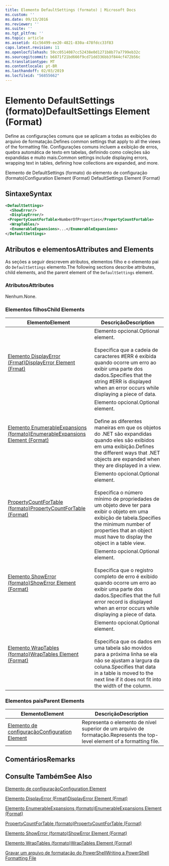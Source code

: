 ```yaml
---
title: Elemento DefaultSettings (formato) | Microsoft Docs
ms.custom: ''
ms.date: 09/13/2016
ms.reviewer: ''
ms.suite: ''
ms.tgt_pltfrm: ''
ms.topic: article
ms.assetid: 41c56499-ee20-4821-830a-478fdcc33f83
caps.latest.revision: 11
ms.openlocfilehash: 59cc0514087cc52438e0d1271b8b77a7799eb32c
ms.sourcegitcommit: b6871f21bd666f9cd71dd336bb3f844cf472b56c
ms.translationtype: MT
ms.contentlocale: pt-BR
ms.lasthandoff: 02/03/2019
ms.locfileid: "56855662"
---
```

# <a name="defaultsettings-element-format"></a><span data-ttu-id="95e64-102">Elemento DefaultSettings (formato)</span><span class="sxs-lookup"><span data-stu-id="95e64-102">DefaultSettings Element (Format)</span></span>

<span data-ttu-id="95e64-103">Define as configurações comuns que se aplicam a todas as exibições do arquivo de formatação.</span><span class="sxs-lookup"><span data-stu-id="95e64-103">Defines common settings that apply to all the views of the formatting file.</span></span> <span data-ttu-id="95e64-104">Configurações comuns incluem a exibição de erros, quebra automática de texto em tabelas, definindo como coleções são expandidas e muito mais.</span><span class="sxs-lookup"><span data-stu-id="95e64-104">Common settings include displaying errors, wrapping text in tables, defining how collections are expanded, and more.</span></span>

<span data-ttu-id="95e64-105">Elemento de DefaultSettings (formato) do elemento de configuração (formato)</span><span class="sxs-lookup"><span data-stu-id="95e64-105">Configuration Element (Format) DefaultSettings Element (Format)</span></span>

## <a name="syntax"></a><span data-ttu-id="95e64-106">Sintaxe</span><span class="sxs-lookup"><span data-stu-id="95e64-106">Syntax</span></span>

```xml
<DefaultSettings>
  <ShowError/>
  <DisplayError/>
 <PropertyCountForTable>NumberOfProperties</PropertyCountFortable>
  <WrapTables/>
  <EnumerableExpansions>...</EnumerableExpansions>
</DefaultSettings>
```

## <a name="attributes-and-elements"></a><span data-ttu-id="95e64-107">Atributos e elementos</span><span class="sxs-lookup"><span data-stu-id="95e64-107">Attributes and Elements</span></span>

<span data-ttu-id="95e64-108">As seções a seguir descrevem atributos, elementos filho e o elemento pai do `DefaultSettings` elemento.</span><span class="sxs-lookup"><span data-stu-id="95e64-108">The following sections describe attributes, child elements, and the parent element of the `DefaultSettings` element.</span></span>

### <a name="attributes"></a><span data-ttu-id="95e64-109">Atributos</span><span class="sxs-lookup"><span data-stu-id="95e64-109">Attributes</span></span>

<span data-ttu-id="95e64-110">Nenhum.</span><span class="sxs-lookup"><span data-stu-id="95e64-110">None.</span></span>

### <a name="child-elements"></a><span data-ttu-id="95e64-111">Elementos filhos</span><span class="sxs-lookup"><span data-stu-id="95e64-111">Child Elements</span></span>

|<span data-ttu-id="95e64-112">Elemento</span><span class="sxs-lookup"><span data-stu-id="95e64-112">Element</span></span>|<span data-ttu-id="95e64-113">Descrição</span><span class="sxs-lookup"><span data-stu-id="95e64-113">Description</span></span>|
|-------------|-----------------|
|[<span data-ttu-id="95e64-114">Elemento DisplayError (Frmat)</span><span class="sxs-lookup"><span data-stu-id="95e64-114">DisplayError Element (Frmat)</span></span>](./displayerror-element-format.md)|<span data-ttu-id="95e64-115">Elemento opcional.</span><span class="sxs-lookup"><span data-stu-id="95e64-115">Optional element.</span></span><br /><br /> <span data-ttu-id="95e64-116">Especifica que a cadeia de caracteres #ERR é exibida quando ocorre um erro ao exibir uma parte dos dados.</span><span class="sxs-lookup"><span data-stu-id="95e64-116">Specifies that the string #ERR is displayed when an error occurs while displaying a piece of data.</span></span>|
|[<span data-ttu-id="95e64-117">Elemento EnumerableExpansions (formato)</span><span class="sxs-lookup"><span data-stu-id="95e64-117">EnumerableExpansions Element (Format)</span></span>](./enumerableexpansions-element-format.md)|<span data-ttu-id="95e64-118">Elemento opcional.</span><span class="sxs-lookup"><span data-stu-id="95e64-118">Optional element.</span></span><br /><br /> <span data-ttu-id="95e64-119">Define as diferentes maneiras em que os objetos do .NET são expandidas quando eles são exibidos em uma exibição.</span><span class="sxs-lookup"><span data-stu-id="95e64-119">Defines the different ways that .NET objects are expanded when they are displayed in a view.</span></span>|
|[<span data-ttu-id="95e64-120">PropertyCountForTable (formato)</span><span class="sxs-lookup"><span data-stu-id="95e64-120">PropertyCountForTable (Format)</span></span>](./propertycountfortable-element-format.md)|<span data-ttu-id="95e64-121">Elemento opcional.</span><span class="sxs-lookup"><span data-stu-id="95e64-121">Optional element.</span></span><br /><br /> <span data-ttu-id="95e64-122">Especifica o número mínimo de propriedades de um objeto deve ter para exibir o objeto em uma exibição de tabela.</span><span class="sxs-lookup"><span data-stu-id="95e64-122">Specifies the minimum number of properties that an object must have to display the object in a table view.</span></span>|
|[<span data-ttu-id="95e64-123">Elemento ShowError (formato)</span><span class="sxs-lookup"><span data-stu-id="95e64-123">ShowError Element (Format)</span></span>](./showerror-element-format.md)|<span data-ttu-id="95e64-124">Elemento opcional.</span><span class="sxs-lookup"><span data-stu-id="95e64-124">Optional element.</span></span><br /><br /> <span data-ttu-id="95e64-125">Especifica que o registro completo de erro é exibido quando ocorre um erro ao exibir uma parte dos dados.</span><span class="sxs-lookup"><span data-stu-id="95e64-125">Specifies that the full error record is displayed when an error occurs while displaying a piece of data.</span></span>|
|[<span data-ttu-id="95e64-126">Elemento WrapTables (formato)</span><span class="sxs-lookup"><span data-stu-id="95e64-126">WrapTables Element (Format)</span></span>](./wraptables-element-format.md)|<span data-ttu-id="95e64-127">Elemento opcional.</span><span class="sxs-lookup"><span data-stu-id="95e64-127">Optional element.</span></span><br /><br /> <span data-ttu-id="95e64-128">Especifica que os dados em uma tabela são movidos para a próxima linha se ela não se ajustam a largura da coluna.</span><span class="sxs-lookup"><span data-stu-id="95e64-128">Specifies that data in a table is moved to the next line if it does not fit into the width of the column.</span></span>|

### <a name="parent-elements"></a><span data-ttu-id="95e64-129">Elementos pais</span><span class="sxs-lookup"><span data-stu-id="95e64-129">Parent Elements</span></span>

|<span data-ttu-id="95e64-130">Elemento</span><span class="sxs-lookup"><span data-stu-id="95e64-130">Element</span></span>|<span data-ttu-id="95e64-131">Descrição</span><span class="sxs-lookup"><span data-stu-id="95e64-131">Description</span></span>|
|-------------|-----------------|
|[<span data-ttu-id="95e64-132">Elemento de configuração</span><span class="sxs-lookup"><span data-stu-id="95e64-132">Configuration Element</span></span>](./configuration-element-format.md)|<span data-ttu-id="95e64-133">Representa o elemento de nível superior de um arquivo de formatação.</span><span class="sxs-lookup"><span data-stu-id="95e64-133">Represents the top-level element of a formatting file.</span></span>|

## <a name="remarks"></a><span data-ttu-id="95e64-134">Comentários</span><span class="sxs-lookup"><span data-stu-id="95e64-134">Remarks</span></span>

## <a name="see-also"></a><span data-ttu-id="95e64-135">Consulte Também</span><span class="sxs-lookup"><span data-stu-id="95e64-135">See Also</span></span>

[<span data-ttu-id="95e64-136">Elemento de configuração</span><span class="sxs-lookup"><span data-stu-id="95e64-136">Configuration Element</span></span>](./configuration-element-format.md)

[<span data-ttu-id="95e64-137">Elemento DisplayError (Frmat)</span><span class="sxs-lookup"><span data-stu-id="95e64-137">DisplayError Element (Frmat)</span></span>](./displayerror-element-format.md)

[<span data-ttu-id="95e64-138">Elemento EnumerableExpansions (formato)</span><span class="sxs-lookup"><span data-stu-id="95e64-138">EnumerableExpansions Element (Format)</span></span>](./enumerableexpansions-element-format.md)

[<span data-ttu-id="95e64-139">PropertyCountForTable (formato)</span><span class="sxs-lookup"><span data-stu-id="95e64-139">PropertyCountForTable (Format)</span></span>](./propertycountfortable-element-format.md)

[<span data-ttu-id="95e64-140">Elemento ShowError (formato)</span><span class="sxs-lookup"><span data-stu-id="95e64-140">ShowError Element (Format)</span></span>](./showerror-element-format.md)

[<span data-ttu-id="95e64-141">Elemento WrapTables (formato)</span><span class="sxs-lookup"><span data-stu-id="95e64-141">WrapTables Element (Format)</span></span>](./wraptables-element-format.md)

[<span data-ttu-id="95e64-142">Gravar um arquivo de formatação do PowerShell</span><span class="sxs-lookup"><span data-stu-id="95e64-142">Writing a PowerShell Formatting File</span></span>](./writing-a-powershell-formatting-file.md)
